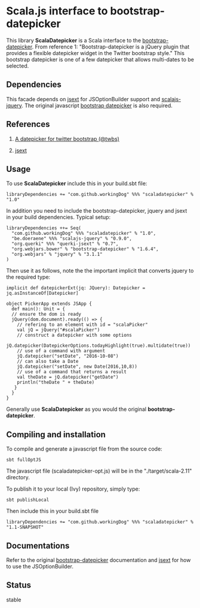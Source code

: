 # Scala.js interface to bootstrap-datepicker

This library **ScalaDatepicker** is a Scala interface to the [bootstrap-datepicker](https://github.com/uxsolutions/bootstrap-datepicker).
From reference 1: "Bootstrap-datepicker is a jQuery plugin that provides a flexible datepicker widget in the Twitter bootstrap style."
This bootstrap datepicker is one of a few datepicker that allows multi-dates to be selected.

## Dependencies

This facade depends on [jsext](https://github.com/jducoeur/jsext) for JSOptionBuilder support and 
[scalajs-jquery](https://github.com/scala-js/scala-js-jquery). 
The original javascript [bootstrap datepicker](https://github.com/uxsolutions/bootstrap-datepicker) is also required.

## References
 
1) [A datepicker for twitter bootstrap (@twbs)](https://github.com/uxsolutions/bootstrap-datepicker)

2) [jsext](https://github.com/jducoeur/jsext)

## Usage

To use **ScalaDatepicker** include this in your build.sbt file:

    libraryDependencies += "com.github.workingDog" %%% "scaladatepicker" % "1.0"

In addition you need to include the bootstrap-datepicker, jquery and jsext  
in your build dependencies. Typical setup:

    libraryDependencies ++= Seq(
      "com.github.workingDog" %%% "scaladatepicker" % "1.0",
      "be.doeraene" %%% "scalajs-jquery" % "0.9.0",
      "org.querki" %%% "querki-jsext" % "0.7",
      "org.webjars.bower" % "bootstrap-datepicker" % "1.6.4",   
      "org.webjars" % "jquery" % "3.1.1"      
    )

Then use it as follows, note the the important implicit that converts jquery to the required type: 

    implicit def datepickerExt(jq: JQuery): Datepicker = jq.asInstanceOf[Datepicker]

    object PickerApp extends JSApp {
      def main(): Unit = {
      // ensure the dom is ready
      jQuery(dom.document).ready(() => {
        // refering to an element with id = "scalaPicker"
        val jQ = jQuery("#scalaPicker")
        // construct a datepicker with some options
        jQ.datepicker(DatepickerOptions.todayHighlight(true).multidate(true))
        // use of a command with argument
        jQ.datepicker("setDate", "2016-10-08")
        // can also take a Date 
        jQ.datepicker("setDate", new Date(2016,10,8))
        // use of a command that returns a result
        val theDate = jQ.datepicker("getDate")
        println("theDate " + theDate)
       }
      }
    }

Generally use **ScalaDatepicker** as you would the original **bootstrap-datepicker**.

## Compiling and installation 

To compile and generate a javascript file from the source code:

    sbt fullOptJS 

The javascript file (scaladatepicker-opt.js) will be in the "./target/scala-2.11" directory.

To publish it to your local (Ivy) repository, simply type:

    sbt publishLocal
    
Then include this in your build.sbt file

    libraryDependencies += "com.github.workingDog" %%% "scaladatepicker" % "1.1-SNAPSHOT"

## Documentations

Refer to the original [bootstrap-datepicker](https://readthedocs.org/projects/bootstrap-datepicker/) documentation and 
[jsext](https://github.com/jducoeur/jsext) for how to use the JSOptionBuilder.

## Status

stable

